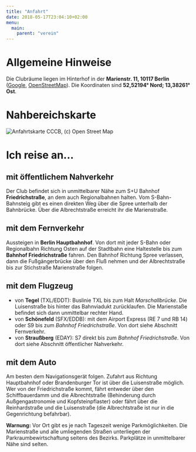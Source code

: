 ```yaml
---
title: "Anfahrt"
date: 2018-05-17T23:04:10+02:00
menu:
  main:
    parent: "verein"
---
```


# Allgemeine Hinweise

Die Clubräume liegen im Hinterhof in der **Marienstr. 11, 10117 Berlin** ([Google](http://maps.google.com/maps?hl=de&q=Marienstr.%2011%2C%2010117%20Berlin), [OpenStreetMap](http://www.openstreetmap.org/node/2007229025#map=17/52.52159/13.38547)). Die Koordinaten sind **52,52194° Nord; 13,38261° Ost**.

# Nahbereichskarte

![Anfahrtskarte CCCB, (c) Open Street Map](/img/anfahrt.jpg)

# Ich reise an...

## mit öffentlichem Nahverkehr

Der Club befindet sich in unmittelbarer Nähe zum S+U Bahnhof **Friedrichstraße**, an dem auch Regionalbahnen halten. Vom S-Bahn-Bahnsteig gibt es einen direkten Weg über die Spree unterhalb der Bahnbrücke. Über die Albrechtstraße erreicht ihr die Marienstraße.

## mit dem Fernverkehr

Aussteigen in **Berlin Hauptbahnhof**. Von dort mit jeder S-Bahn oder Regionalbahn Richtung Osten auf der Stadtbahn eine Haltestelle bis zum **Bahnhof Friedrichstraße** fahren. Den Bahnhof Richtung Spree verlassen, dann die Fußgängerbrücke über den Fluß nehmen und der Albrechtstraße bis zur Stichstraße Marienstraße folgen.

## mit dem Flugzeug

* von **Tegel** (TXL/EDDT): Buslinie TXL bis zum Halt *Marschallbrücke*. Die Luisenstraße bis hinter das Bahnviadukt zurücklaufen. Die Marienstaße befindet sich dann unmittelbar rechter Hand.
* von **Schönefeld** (SFX/EDDB): mit dem Airport Express (RE 7 und RB 14) oder S9 bis zum *Bahnhof Friedrichstraße*. Von dort siehe Abschnitt Fernverkehr.
* von **Straußberg** (EDAY): S7 direkt bis zum *Bahnhof Friedrichstraße*. Von dort siehe Abschnitt öffentlicher Nahverkehr.

## mit dem Auto

Am besten dem Navigationsgerät folgen. Zufahrt aus Richtung Hauptbahnhof oder Brandenburger Tor ist über die Luisenstraße möglich. Wer von der Friedrichstraße kommt, fährt entweder über den Schiffbauerdamm und die Albrechtstraße (Behinderung durch Außgengastronomie und Kopfsteinpflaster) oder fährt über die Reinhardstraße und die Luisenstraße (die Albrechtstraße ist nur in die Gegenrichtung befahrbar).

**Warnung:** Vor Ort gibt es je nach Tageszeit wenige Parkmöglichkeiten. Die Marienstraße und alle umliegenden Straßen unterliegen der Parkraumbewirtschaftung seitens des Bezirks. Parkplätze in unmittelbarer Nähe sind selten.


